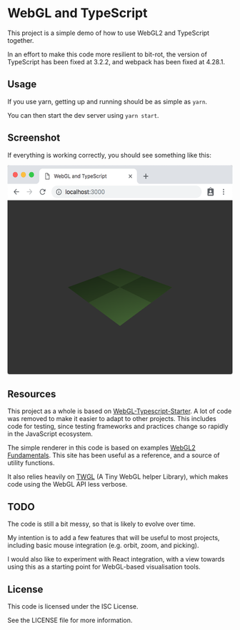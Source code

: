 # WebGL and TypeScript

This project is a simple demo of how to use WebGL2 and TypeScript together.

In an effort to make this code more resilient to bit-rot, the version of TypeScript has been fixed at 3.2.2, and webpack has been fixed at 4.28.1.

## Usage

If you use yarn, getting up and running should be as simple as `yarn`.

You can then start the dev server using `yarn start`.

## Screenshot

If everything is working correctly, you should see something like this:

<img src="screenshot.png" width="553" height="469">

## Resources

This project as a whole is based on [WebGL-Typescript-Starter](https://github.com/NikitaIT/WebGL-Typescript-Starter). A lot of code was removed to make it easier to adapt to other projects. This includes code for testing, since testing frameworks and practices change so rapidly in the JavaScript ecosystem.

The simple renderer in this code is based on examples [WebGL2 Fundamentals](https://webgl2fundamentals.org). This site has been useful as a reference, and a source of utility functions.

It also relies heavily on [TWGL](http://twgljs.org/) (A Tiny WebGL helper Library), which makes code using the WebGL API less verbose.

## TODO

The code is still a bit messy, so that is likely to evolve over time.

My intention is to add a few features that will be useful to most projects, including basic mouse integration (e.g. orbit, zoom, and picking).

I would also like to experiment with React integration, with a view towards using this as a starting point for WebGL-based visualisation tools.

## License

This code is licensed under the ISC License.

See the LICENSE file for more information.
